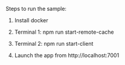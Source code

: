 Steps to run the sample:

1) Install docker

2) Terminal 1: npm run start-remote-cache

3) Terminal 2: npm run start-client

4) Launch the app from http://localhost:7001